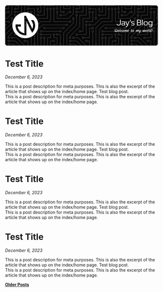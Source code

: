 [![Jay's Blog](./assets/header.png)](https://jaynakum.github.io/blog/)

# Test Title 
_December 6, 2023_  

This is a post description for meta purposes. This is also the excerpt of the article that shows up on the index/home page. Test blog post.  
This is a post description for meta purposes. This is also the excerpt of the article that shows up on the index/home page.
# Test Title 
_December 6, 2023_  

This is a post description for meta purposes. This is also the excerpt of the article that shows up on the index/home page. Test blog post.  
This is a post description for meta purposes. This is also the excerpt of the article that shows up on the index/home page.
# Test Title 
_December 6, 2023_  

This is a post description for meta purposes. This is also the excerpt of the article that shows up on the index/home page. Test blog post.  
This is a post description for meta purposes. This is also the excerpt of the article that shows up on the index/home page.
# Test Title 
_December 6, 2023_  

This is a post description for meta purposes. This is also the excerpt of the article that shows up on the index/home page. Test blog post.  
This is a post description for meta purposes. This is also the excerpt of the article that shows up on the index/home page.

[**Older Posts**](https://jaynakum.github.io)
